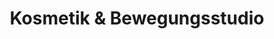---
title: "Kosmetik & Bewegungsstudio"
url: /berlin/kosmetik-und-bewegungsstudio/
shop: Kosmetik
---